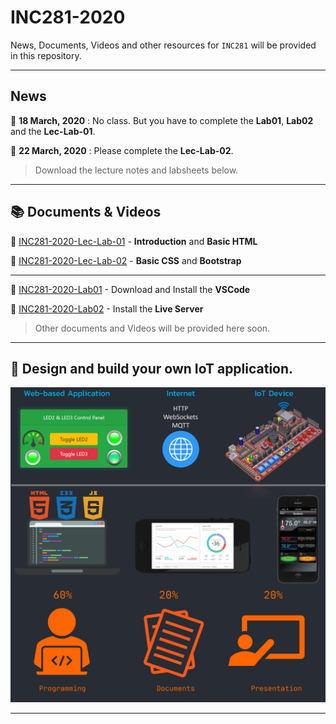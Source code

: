 
# INC281-2020

News, Documents, Videos and other resources for `INC281` will be provided in this repository.

---

## News

:pushpin: **18 March, 2020** : No class. But you have to complete the **Lab01**, **Lab02** and the **Lec-Lab-01**.

:pushpin: **22 March, 2020** : Please complete the **Lec-Lab-02**.

> Download the lecture notes and labsheets below.

---

## :books: Documents & Videos

:page_facing_up: [INC281-2020-Lec-Lab-01](resources/docs/INC281-2020-Lec-Lab-01-Into-HTML.pdf) - **Introduction** and **Basic HTML**

:page_facing_up: [INC281-2020-Lec-Lab-02](resources/docs/INC281-2020-Lec-Lab-02-CSS.pdf) - **Basic CSS** and **Bootstrap**

---

:page_facing_up: [INC281-2020-Lab01](resources/docs/INC281-2020-Lab01-Install-VSCode.pdf) - Download and Install the **VSCode**

:page_facing_up: [INC281-2020-Lab02](resources/docs/INC281-2020-Lab02-Install-LiveServer.pdf) - Install the **Live Server**

> Other documents and Videos will be provided here soon.

---

## :dart: Design and build your own IoT application.

![alt text](resources/images/cover.png)

---
